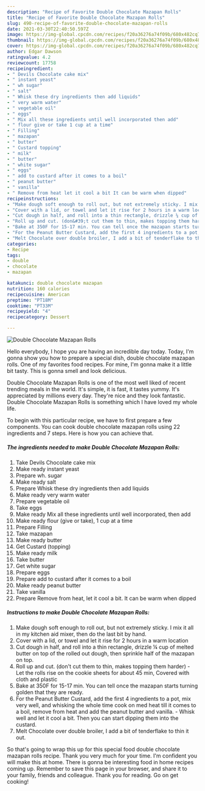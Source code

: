 ```yaml
---
description: "Recipe of Favorite Double Chocolate Mazapan Rolls"
title: "Recipe of Favorite Double Chocolate Mazapan Rolls"
slug: 490-recipe-of-favorite-double-chocolate-mazapan-rolls
date: 2021-03-30T22:40:50.597Z
image: https://img-global.cpcdn.com/recipes/f20a36276a74f09b/680x482cq70/double-chocolate-mazapan-rolls-recipe-main-photo.jpg
thumbnail: https://img-global.cpcdn.com/recipes/f20a36276a74f09b/680x482cq70/double-chocolate-mazapan-rolls-recipe-main-photo.jpg
cover: https://img-global.cpcdn.com/recipes/f20a36276a74f09b/680x482cq70/double-chocolate-mazapan-rolls-recipe-main-photo.jpg
author: Edgar Dawson
ratingvalue: 4.2
reviewcount: 17758
recipeingredient:
- " Devils Chocolate cake mix"
- " instant yeast"
- " wh sugar"
- " salt"
- " Whisk these dry ingredients then add liquids"
- " very warm water"
- " vegetable oil"
- " eggs"
- " Mix all these ingredients until well incorporated then add"
- " flour give or take 1 cup at a time"
- " Filling"
- " mazapan"
- " butter"
- " Custard topping"
- " milk"
- " butter"
- " white sugar"
- " eggs"
- " add to custard after it comes to a boil"
- " peanut butter"
- " vanilla"
- " Remove from heat let it cool a bit It can be warm when dipped"
recipeinstructions:
- "Make dough soft enough to roll out, but not extremely sticky. I mix it all in my kitchen aid mixer, then do the last bit by hand."
- "Cover with a lid, or towel and let it rise for 2 hours in a warm location"
- "Cut dough in half, and roll into a thin rectangle, drizzle ¼ cup of melted butter on top of the rolled out dough, then sprinkle half of the mazapan on top."
- "Roll up and cut. (don&#39;t cut them to thin, makes topping them harder)  Let the rolls rise on the cookie sheets for about 45 min, Covered with cloth and plastic"
- "Bake at 350F for 15-17 min. You can tell once the mazapan starts turning golden that they are ready."
- "For the Peanut Butter Custard, add the first 4 ingredients to a pot, mix very well, and whisking the whole time cook on med heat till it comes to a boil, remove from heat and add the peanut butter and vanilla.  Whisk well and let it cool a bit. Then you can start dipping them into the custard."
- "Melt Chocolate over double broiler, I add a bit of tenderflake to thin it out."
categories:
- Recipe
tags:
- double
- chocolate
- mazapan

katakunci: double chocolate mazapan 
nutrition: 160 calories
recipecuisine: American
preptime: "PT18M"
cooktime: "PT33M"
recipeyield: "4"
recipecategory: Dessert

---
```



![Double Chocolate Mazapan Rolls](https://img-global.cpcdn.com/recipes/f20a36276a74f09b/680x482cq70/double-chocolate-mazapan-rolls-recipe-main-photo.jpg)

Hello everybody, I hope you are having an incredible day today. Today, I'm gonna show you how to prepare a special dish, double chocolate mazapan rolls. One of my favorites food recipes. For mine, I'm gonna make it a little bit tasty. This is gonna smell and look delicious.



Double Chocolate Mazapan Rolls is one of the most well liked of recent trending meals in the world. It's simple, it is fast, it tastes yummy. It's appreciated by millions every day. They're nice and they look fantastic. Double Chocolate Mazapan Rolls is something which I have loved my whole life.


To begin with this particular recipe, we have to first prepare a few components. You can cook double chocolate mazapan rolls using 22 ingredients and 7 steps. Here is how you can achieve that.

<!--inarticleads1-->

##### The ingredients needed to make Double Chocolate Mazapan Rolls:

1. Take  Devils Chocolate cake mix
1. Make ready  instant yeast
1. Prepare  wh. sugar
1. Make ready  salt
1. Prepare  Whisk these dry ingredients then add liquids
1. Make ready  very warm water
1. Prepare  vegetable oil
1. Take  eggs
1. Make ready  Mix all these ingredients until well incorporated, then add
1. Make ready  flour (give or take), 1 cup at a time
1. Prepare  Filling
1. Take  mazapan
1. Make ready  butter
1. Get  Custard (topping)
1. Make ready  milk
1. Take  butter
1. Get  white sugar
1. Prepare  eggs
1. Prepare  add to custard after it comes to a boil
1. Make ready  peanut butter
1. Take  vanilla
1. Prepare  Remove from heat, let it cool a bit. It can be warm when dipped




<!--inarticleads2-->

##### Instructions to make Double Chocolate Mazapan Rolls:

1. Make dough soft enough to roll out, but not extremely sticky. I mix it all in my kitchen aid mixer, then do the last bit by hand.
1. Cover with a lid, or towel and let it rise for 2 hours in a warm location
1. Cut dough in half, and roll into a thin rectangle, drizzle ¼ cup of melted butter on top of the rolled out dough, then sprinkle half of the mazapan on top.
1. Roll up and cut. (don&#39;t cut them to thin, makes topping them harder)  - Let the rolls rise on the cookie sheets for about 45 min, Covered with cloth and plastic
1. Bake at 350F for 15-17 min. You can tell once the mazapan starts turning golden that they are ready.
1. For the Peanut Butter Custard, add the first 4 ingredients to a pot, mix very well, and whisking the whole time cook on med heat till it comes to a boil, remove from heat and add the peanut butter and vanilla.  - Whisk well and let it cool a bit. Then you can start dipping them into the custard.
1. Melt Chocolate over double broiler, I add a bit of tenderflake to thin it out.




So that's going to wrap this up for this special food double chocolate mazapan rolls recipe. Thank you very much for your time. I'm confident you will make this at home. There is gonna be interesting food in home recipes coming up. Remember to save this page in your browser, and share it to your family, friends and colleague. Thank you for reading. Go on get cooking!

